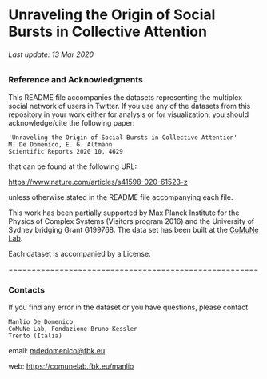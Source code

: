 

# Unraveling the Origin of Social Bursts in Collective Attention

###### Last update: 13 Mar 2020
 
### Reference and Acknowledgments

This README file accompanies the datasets representing the multiplex social network of users in Twitter.
If you use any of the datasets from this repository in your work either for analysis or for visualization, you should acknowledge/cite the following paper:
	
	'Unraveling the Origin of Social Bursts in Collective Attention'
	M. De Domenico, E. G. Altmann 
	Scientific Reports 2020 10, 4629

that can be found at the following URL:

<https://www.nature.com/articles/s41598-020-61523-z>

unless otherwise stated in the README file accompanying each file.

This work has been partially supported by Max Planck Institute for the Physics of Complex Systems (Visitors program 2016) and the University of Sydney bridging Grant G199768. The data set has been built at the [CoMuNe Lab](https://comunelab.fbk.eu/). 

Each dataset is accompanied by a License.

======================================================


### Contacts

If you find any error in the dataset or you have questions, please contact

	Manlio De Domenico
	CoMuNe Lab, Fondazione Bruno Kessler 
	Trento (Italia)

email: <mdedomenico@fbk.eu>

web: <https://comunelab.fbk.eu/manlio>

